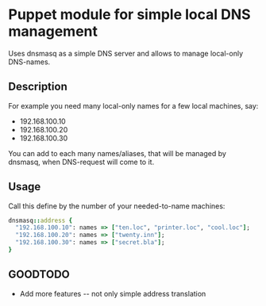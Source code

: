 # Puppet module for simple local DNS management 

Uses dnsmasq as a simple DNS server and allows to manage local-only DNS-names.

## Description

For example you need many local-only names for a few local machines, say:
 * 192.168.100.10
 * 192.168.100.20
 * 192.168.100.30

You can add to each many names/aliases, that will be managed by dnsmasq, when DNS-request will come to it.

## Usage

Call this define by the number of your needed-to-name machines:

```ruby
dnsmasq::address {
  "192.168.100.10": names => ["ten.loc", "printer.loc", "cool.loc"];
  "192.168.100.20": names => ["twenty.inn"];
  "192.168.100.30": names => ["secret.bla"];
}
```

## GOODTODO

* Add more features -- not only simple address translation

